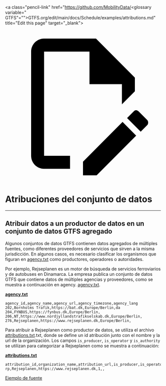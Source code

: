 <a class="pencil-link" href="https://github.com/MobilityData/<glossary variable=" GTFS"="">GTFS.org/edit/main/docs/Schedule/examples/attributions.md" title="Edit this page" target="_blank">
    <svg class="pencil" xmlns="http://www.w3.org/2000/svg" viewBox="0 0 24 24"><path d="M10 20H6V4h7v5h5v3.1l2-2V8l-6-6H6c-1.1 0-2 .9-2 2v16c0 1.1.9 2 2 2h4v-2m10.2-7c.1 0 .3.1.4.2l1.3 1.3c.2.2.2.6 0 .8l-1 1-2.1-2.1 1-1c.1-.1.2-.2.4-.2m0 3.9L14.1 23H12v-2.1l6.1-6.1 2.1 2.1Z"/></svg>
  </a>

# Atribuciones del conjunto de datos

<hr/>

## Atribuir datos a un productor de datos en un conjunto de datos GTFS agregado

Algunos conjuntos de datos GTFS contienen datos agregados de múltiples fuentes, como diferentes proveedores de servicios que sirven a la misma jurisdicción. En algunos casos, es necesario clasificar los organismos que figuran en [agency.txt](../../reference/#agencytxt) como productores, operadores o autoridades.

Por ejemplo, Rejseplanen es un motor de búsqueda de servicios ferroviarios y de autobuses en Dinamarca. La empresa publica un conjunto de datos GTFS que contiene datos de múltiples agencias y proveedores, como se muestra a continuación en agency. [agency.txt](../../reference/#agencytxt).

[**agency.txt**](../../reference/#agencytxt)

    agency_id,agency_name,agency_url,agency_timezone,agency_lang
    202,Bornholms Trafik,https://bat.dk,Europe/Berlin,da
    204,FYNBUS,https://fynbus.dk,Europe/Berlin,
    206,NT,https://www.nordjyllandstrafikselskab.dk,Europe/Berlin,
    276,Rejseplanen,https://www.rejseplanen.dk,Europe/Berlin,

Para atribuir a Rejseplanen como productor de datos, se utiliza el archivo [attributions.txt](../../reference/#attributionstxt).txt, donde se define un id atribución junto con el nombre y la url de la organización. Los campos `is_producer`, `is_operator` y `is_authority` se utilizan para categorizar a Rejseplanen como se muestra a continuación:

[**attributions.txt**](../../reference/#attributionstxt)

    attribution_id,organization_name,attribution_url,is_producer,is_operator,is_authority
    rp,Rejseplanen,https://www.rejseplanen.dk,1,,

[Ejemplo de fuente](http://www.rejseplanen.info/labs/GTFS.zip)
